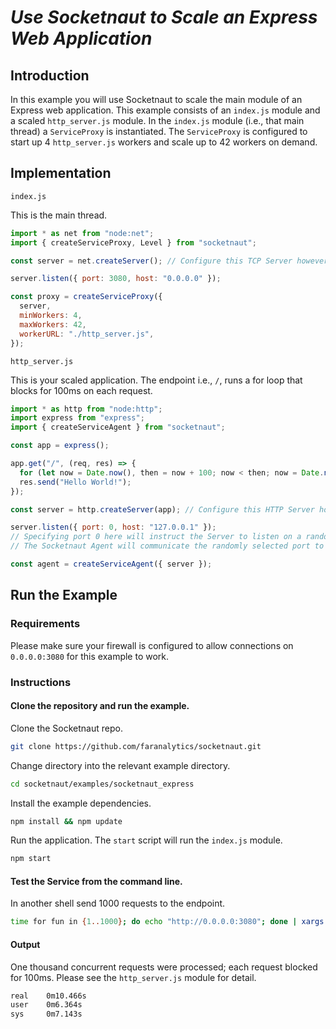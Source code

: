 # _Use Socketnaut to Scale an Express Web Application_

## Introduction

In this example you will use Socketnaut to scale the main module of an Express web application. This example consists of an `index.js` module and a scaled `http_server.js` module. In the `index.js` module (i.e., that main thread) a `ServiceProxy` is instantiated. The `ServiceProxy` is configured to start up 4 `http_server.js` workers and scale up to 42 workers on demand.

## Implementation

`index.js`

This is the main thread.

```js
import * as net from "node:net";
import { createServiceProxy, Level } from "socketnaut";

const server = net.createServer(); // Configure this TCP Server however you choose.

server.listen({ port: 3080, host: "0.0.0.0" });

const proxy = createServiceProxy({
  server,
  minWorkers: 4,
  maxWorkers: 42,
  workerURL: "./http_server.js",
});
```

`http_server.js`

This is your scaled application. The endpoint i.e., `/`, runs a for loop that blocks for 100ms on each request.

```js
import * as http from "node:http";
import express from "express";
import { createServiceAgent } from "socketnaut";

const app = express();

app.get("/", (req, res) => {
  for (let now = Date.now(), then = now + 100; now < then; now = Date.now()); // Block for 100 milliseconds.
  res.send("Hello World!");
});

const server = http.createServer(app); // Configure this HTTP Server however you choose.

server.listen({ port: 0, host: "127.0.0.1" });
// Specifying port 0 here will instruct the Server to listen on a random port.
// The Socketnaut Agent will communicate the randomly selected port to the ServiceProxy.

const agent = createServiceAgent({ server });
```

## Run the Example

### Requirements

Please make sure your firewall is configured to allow connections on `0.0.0.0:3080` for this example to work.

### Instructions

#### Clone the repository and run the example.

Clone the Socketnaut repo.

```bash
git clone https://github.com/faranalytics/socketnaut.git
```

Change directory into the relevant example directory.

```bash
cd socketnaut/examples/socketnaut_express
```

Install the example dependencies.

```bash
npm install && npm update
```

Run the application. The `start` script will run the `index.js` module.

```bash
npm start
```

#### Test the Service from the command line.

In another shell send 1000 requests to the endpoint.

```bash
time for fun in {1..1000}; do echo "http://0.0.0.0:3080"; done | xargs -n1 -P1000 curl
```

#### Output

One thousand concurrent requests were processed; each request blocked for 100ms. Please see the `http_server.js` module for detail.

```bash
real    0m10.466s
user    0m6.364s
sys     0m7.143s
```
